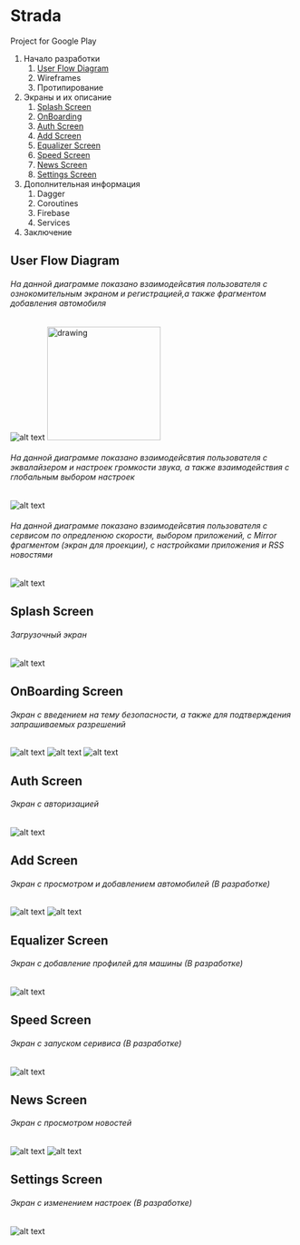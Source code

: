 # Strada

Project for Google Play

1. Начало разработки
    1. [User Flow Diagram](#User-Flow-Diagram)
    2. Wireframes
    3. Протипирование
2. Экраны и их описание
    1. [Splash Screen](#Splash-Screen)
    2. [OnBoarding](#OnBoarding-Screen)
    3. [Auth Screen](#Auth-Screen)
    4. [Add Screen](#Add-Screen)
    5. [Equalizer Screen](#Equalizer-Screen)
    6. [Speed Screen](#Speed-Screen)
    7. [News Screen](#News-Screen)
    8. [Settings Screen](#Settings-Screen)
3. Дополнительная информация
    1. Dagger
    2. Coroutines
    3. Firebase
    4. Services
4. Заключение



## User Flow Diagram

###### На данной диаграмме показано взаимодейсвтия пользователя с ознокомительным экраном и регистрацией,а также фрагментом добавления автомобиля
![alt text](sourse/user_flow_diagram/user_flow_part_1.png)
<img src="sourse/user_flow_diagram/user_flow_part_1.png" alt="drawing" width="200"/>
###### На данной диаграмме показано взаимодейсвтия пользователя с эквалайзером и настроек громкости звука, а также взаимодействия с глобальным выбором настроек
![alt text](sourse/user_flow_diagram/user_flow_part_2.png)

###### На данной диаграмме показано взаимодейсвтия пользователя с сервисом по опредленюю скорости, выбором приложений, с Mirror фрагментом (экран для проекции), с настройками приложения и RSS новостями
![alt text](sourse/user_flow_diagram/user_flow_part_3.png)


## Splash Screen
###### Загрузочный экран
![alt text](sourse/screen_app/splash.png)

## OnBoarding Screen
###### Экран с введением на тему безопасности, а также для подтверждения запрашиваемых разрешений
![alt text](sourse/screen_app/onboarding1.png)
![alt text](sourse/screen_app/onboarding2.png)
![alt text](sourse/screen_app/onboarding3.png)

## Auth Screen
###### Экран с авторизацией
![alt text](sourse/screen_app/authscreen.png)

## Add Screen 
###### Экран с просмотром и добавлением автомобилей (В разработке)
![alt text](sourse/screen_app/addcar.png)
![alt text](sourse/screen_app/addcar2.png)

## Equalizer Screen 
###### Экран с добавление профилей для машины (В разработке)
![alt text](sourse/screen_app/equalizer.png)

## Speed Screen
###### Экран с запуском серивиса  (В разработке)
![alt text](sourse/screen_app/speed.png)

## News Screen
###### Экран с просмотром новостей 
![alt text](sourse/screen_app/news1.png)
![alt text](sourse/screen_app/news2.png)

## Settings Screen 
###### Экран с изменением настроек (В разработке)
![alt text](sourse/screen_app/settings.png)